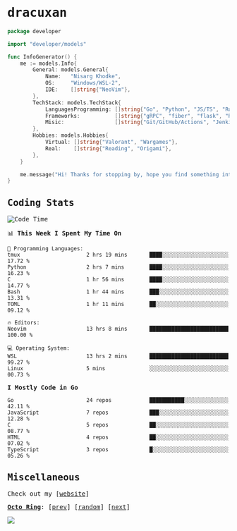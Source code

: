 <!-- Banner -->
<!--
<img src="https://i.imgur.com/mz4ym1F.png" style="max-height:550px"/>
-->


<samp>
	
<!-- Coded Intro -->
	
# dracuxan

```go
package developer

import "developer/models"

func InfoGenerator() {
	me := models.Info{
		General: models.General{
			Name:   "Nisarg Khodke",
			OS:     "Windows/WSL-2",
			IDE:    []string{"NeoVim"},
		},
		TechStack: models.TechStack{
			LanguagesProgramming: []string{"Go", "Python", "JS/TS", "Rust", "C"},
			Frameworks: 	      []string{"gRPC", "fiber", "flask", "React.js", "Next.js"},
			Misic:                []string{"Git/GitHub/Actions", "Jenkins", "Docker"},
		},
		Hobbies: models.Hobbies{
			Virtual: []string{"Valorant", "Wargames"},
			Real:    []string{"Reading", "Origami"},
		},		
	}

	me.message("Hi! Thanks for stopping by, hope you find something interesting!") 
}
```

## Coding Stats


<!--START_SECTION:waka-->
![Code Time](http://img.shields.io/badge/Code%20Time-155%20hrs%2022%20mins-blue)

📊 **This Week I Spent My Time On** 

```text
💬 Programming Languages: 
tmux                     2 hrs 19 mins       ████░░░░░░░░░░░░░░░░░░░░░   17.72 % 
Python                   2 hrs 7 mins        ████░░░░░░░░░░░░░░░░░░░░░   16.23 % 
C                        1 hr 56 mins        ████░░░░░░░░░░░░░░░░░░░░░   14.77 % 
Bash                     1 hr 44 mins        ███░░░░░░░░░░░░░░░░░░░░░░   13.31 % 
TOML                     1 hr 11 mins        ██░░░░░░░░░░░░░░░░░░░░░░░   09.12 % 

🔥 Editors: 
Neovim                   13 hrs 8 mins       █████████████████████████   100.00 % 

💻 Operating System: 
WSL                      13 hrs 2 mins       █████████████████████████   99.27 % 
Linux                    5 mins              ░░░░░░░░░░░░░░░░░░░░░░░░░   00.73 % 
```

**I Mostly Code in Go** 

```text
Go                       24 repos            ███████████░░░░░░░░░░░░░░   42.11 % 
JavaScript               7 repos             ███░░░░░░░░░░░░░░░░░░░░░░   12.28 % 
C                        5 repos             ██░░░░░░░░░░░░░░░░░░░░░░░   08.77 % 
HTML                     4 repos             ██░░░░░░░░░░░░░░░░░░░░░░░   07.02 % 
TypeScript               3 repos             █░░░░░░░░░░░░░░░░░░░░░░░░   05.26 % 
```




<!--END_SECTION:waka-->

## Miscellaneous

Check out my [[website](https://bynisarg.in/)]

[**Octo Ring**](https://octo-ring.com/):
[[prev](https://octo-ring.com/p/dracuxan/prev)]  [[random](https://octo-ring.com/p/dracuxan/random)]  [[next](https://octo-ring.com/p/dracuxan/next)]

![](https://komarev.com/ghpvc/?username=dracuxan&style=flat-square)

</samp>
